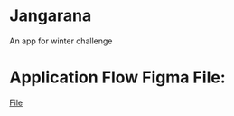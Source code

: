 # Jangarana
An app for winter challenge


# Application Flow Figma File:
[File](https://www.figma.com/file/bJJIKdrc5XCNAfwQgAtPh6/Winter-Challenge-jangarna-Flowchart?node-id=0%3A1)
